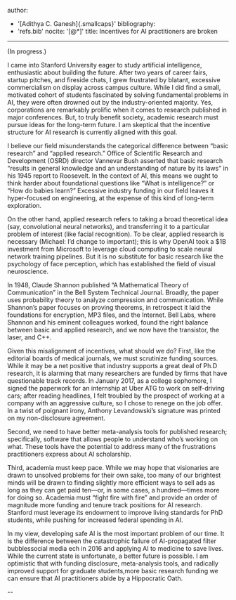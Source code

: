 
author:
- '[Adithya C. Ganesh]{.smallcaps}'
bibliography:
- 'refs.bib'
nocite: '[@*]'
title: Incentives for AI practitioners are broken
---

(In progress.)

I came into Stanford University eager to study artificial intelligence, enthusiastic about building the future. After two years of career fairs, startup pitches, and fireside chats, I grew frustrated by blatant, excessive commercialism on display across campus culture. While I did find a small, motivated cohort of students fascinated by solving fundamental problems in AI, they were often drowned out by the industry-oriented majority. Yes, corporations are remarkably prolific when it comes to research published in major conferences.  But, to truly benefit society, academic research must pursue ideas for the long-term future. I am skeptical that the incentive structure for AI research is currently aligned with this goal.

I believe our field misunderstands the categorical difference between “basic research” and “applied research.”  Office of Scientific Research and Development (OSRD) director Vannevar Bush asserted that basic research “results in general knowledge and an understanding of nature by its laws” in his 1945 report to Roosevelt.  In the context of AI, this means we ought to think harder about foundational questions like “What is intelligence?” or “How do babies learn?” Excessive industry funding in our field leaves it hyper-focused on engineering, at the expense of this kind of long-term exploration.

On the other hand, applied research refers to taking a broad theoretical idea (say, convolutional neural networks), and transferring it to a particular problem of interest (like facial recognition). To be clear, applied research is necessary (Michael: I’d change to important); this is why OpenAI took a $1B investment from Microsoft to leverage cloud computing to scale neural network training pipelines.  But it is no substitute for basic research like the psychology of face perception, which has established the field of visual neuroscience.

In 1948, Claude Shannon published “A Mathematical Theory of Communication” in the Bell System Technical Journal.  Broadly, the paper uses probability theory to analyze compression and communication.  While Shannon’s paper focuses on proving theorems, in retrospect it laid the foundations for encryption, MP3 files, and the Internet.  Bell Labs, where Shannon and his eminent colleagues worked, found the right balance between basic and applied research, and we now have the transistor, the laser, and C++.

Given this misalignment of incentives, what should we do?  First, like the editorial boards of medical journals, we must scrutinize funding sources.  While it may be a net positive that industry supports a great deal of Ph.D research, it is alarming that many researchers are funded by firms that have questionable track records.  In January 2017, as a college sophomore, I signed the paperwork for an internship at Uber ATG to work on self-driving cars; after reading headlines, I felt troubled by the prospect of working at a company with an aggressive culture, so I chose to renege on the job offer.  In a twist of poignant irony, Anthony Levandowski’s signature was printed on my non-disclosure agreement.

Second, we need to have better meta-analysis tools for published research; specifically, software that allows people to understand who’s working on what. These tools have the potential to address many of the frustrations practitioners express about AI scholarship.

Third, academia must keep pace. While we may hope that visionaries are drawn to unsolved problems for their own sake, too many of our brightest minds will be drawn to finding slightly more efficient ways to sell ads as long as they can get paid ten—or, in some cases, a hundred—times more for doing so.  Academia must “fight fire with fire” and provide an order of magnitude more funding and tenure track positions for AI research.  Stanford must leverage its endowment to improve living standards for PhD students, while pushing for increased federal spending in AI.

In my view, developing safe AI is the most important problem of our time. It is the difference between the catastrophic failure of AI-propagated filter bubblessocial media ech in 2016 and applying AI to medicine to save lives. While the current state is unfortunate, a better future is possible. I am optimistic that with funding disclosure, meta-analysis tools, and radically improved support for graduate students,more basic research funding we can ensure that AI practitioners abide by a Hippocratic Oath.


-- 

